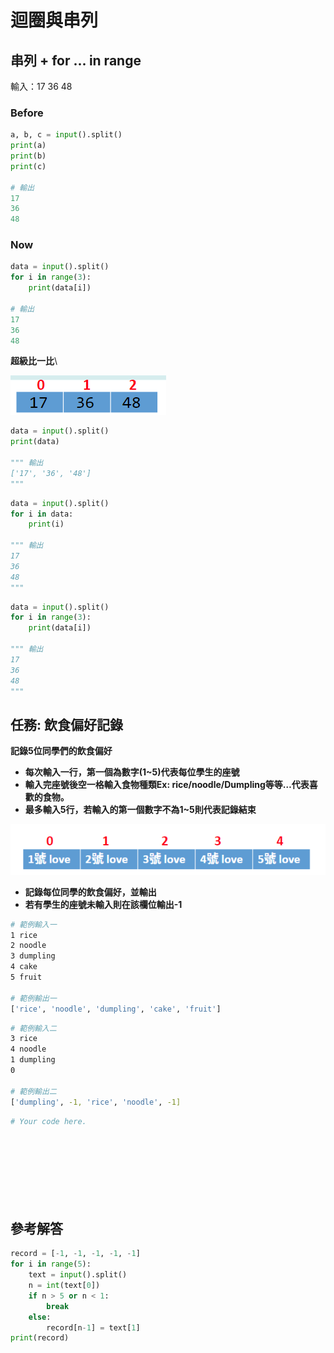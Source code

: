 # 迴圈與串列

## **串列 + for ... in range**

輸入：17  36  48

### **Before**

```python
a, b, c = input().split()
print(a)
print(b)
print(c)

# 輸出
17
36
48
```

### Now

```python
data = input().split()
for i in range(3):
    print(data[i])
    
# 輸出
17
36
48
```

**超級比一比**\



![](<../../.gitbook/assets/image (83).png>)

```python
data = input().split() 
print(data)

""" 輸出 
['17', '36', '48']
"""
```

```python
data = input().split()
for i in data:
    print(i)
    
""" 輸出 
17
36
48
"""
```

```python
data = input().split()
for i in range(3):
    print(data[i])
    
""" 輸出 
17
36
48
"""
```

## **任務: 飲食偏好記錄**

**記錄5位同學們的飲食偏好**

* **每次輸入一行，第一個為數字(1\~5)代表每位學生的座號**
* **輸入完座號後空一格輸入食物種類Ex: rice/noodle/Dumpling等等…代表喜歡的食物。**
* **最多輸入5行，若輸入的第一個數字不為1\~5則代表記錄結束**

![](<../../.gitbook/assets/image (95).png>)

* **記錄每位同學的飲食偏好，並輸出**
* **若有學生的座號未輸入則在該欄位輸出-1**

```bash
# 範例輸入一
1 rice
2 noodle
3 dumpling
4 cake
5 fruit

# 範例輸出一
['rice', 'noodle', 'dumpling', 'cake', 'fruit'] 
```

```bash
# 範例輸入二
3 rice
4 noodle
1 dumpling
0

# 範例輸出二
['dumpling', -1, 'rice', 'noodle', -1] 
```

```python
# Your code here.









```

## 參考解答

```python
record = [-1, -1, -1, -1, -1]  
for i in range(5):                     
    text = input().split()        
    n = int(text[0])                     
    if n > 5 or n < 1:            
        break
    else:
        record[n-1] = text[1]           
print(record)                                                                                                                             
```
